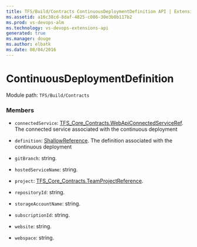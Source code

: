 ```yaml
---
title: TFS/Build/Contracts ContinuousDeploymentDefinition API | Extensions for Visual Studio Team Services
ms.assetid: a16c38cd-8daf-4825-c086-30e3b0b117b2
ms.prod: vs-devops-alm
ms.technology: vs-devops-extensions-api
generated: true
ms.manager: douge
ms.author: elbatk
ms.date: 08/04/2016
---
```


# ContinuousDeploymentDefinition

Module path: `TFS/Build/Contracts`


### Members

* `connectedService`: [TFS_Core_Contracts.WebApiConnectedServiceRef](../../../TFS/Core/Contracts/WebApiConnectedServiceRef.md). The connected service associated with the continuous deployment

* `definition`: [ShallowReference](./ShallowReference.md). The definition associated with the continuous deployment

* `gitBranch`: string. 

* `hostedServiceName`: string. 

* `project`: [TFS_Core_Contracts.TeamProjectReference](../../../TFS/Core/Contracts/TeamProjectReference.md). 

* `repositoryId`: string. 

* `storageAccountName`: string. 

* `subscriptionId`: string. 

* `website`: string. 

* `webspace`: string. 

